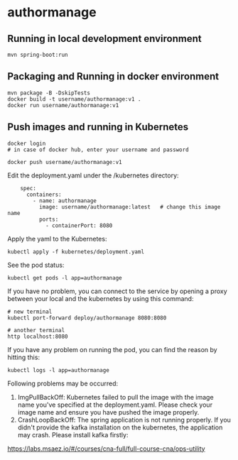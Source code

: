 # authormanage

## Running in local development environment

```
mvn spring-boot:run
```

## Packaging and Running in docker environment

```
mvn package -B -DskipTests
docker build -t username/authormanage:v1 .
docker run username/authormanage:v1
```

## Push images and running in Kubernetes

```
docker login 
# in case of docker hub, enter your username and password

docker push username/authormanage:v1
```

Edit the deployment.yaml under the /kubernetes directory:
```
    spec:
      containers:
        - name: authormanage
          image: username/authormanage:latest   # change this image name
          ports:
            - containerPort: 8080

```

Apply the yaml to the Kubernetes:
```
kubectl apply -f kubernetes/deployment.yaml
```

See the pod status:
```
kubectl get pods -l app=authormanage
```

If you have no problem, you can connect to the service by opening a proxy between your local and the kubernetes by using this command:
```
# new terminal
kubectl port-forward deploy/authormanage 8080:8080

# another terminal
http localhost:8080
```

If you have any problem on running the pod, you can find the reason by hitting this:
```
kubectl logs -l app=authormanage
```

Following problems may be occurred:

1. ImgPullBackOff:  Kubernetes failed to pull the image with the image name you've specified at the deployment.yaml. Please check your image name and ensure you have pushed the image properly.
1. CrashLoopBackOff: The spring application is not running properly. If you didn't provide the kafka installation on the kubernetes, the application may crash. Please install kafka firstly:

https://labs.msaez.io/#/courses/cna-full/full-course-cna/ops-utility

